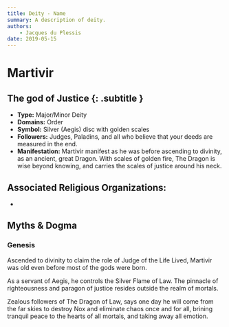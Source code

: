 ```yaml
---
title: Deity - Name
summary: A description of deity.
authors:
    - Jacques du Plessis
date: 2019-05-15
---
```

# Martivir
## The god of Justice {: .subtitle }

* **Type:** Major/Minor Deity
* **Domains:** Order
* **Symbol:** Silver (Aegis) disc with golden scales
* **Followers:** Judges, Paladins, and all who believe that your deeds are measured in the end.
* **Manifestation:** Martivir manifest as he was before ascending to divinity, as an ancient, great Dragon. With scales of golden fire, The Dragon is wise beyond knowing, and carries the scales of justice around his neck.

## Associated Religious Organizations:
* 

## Myths & Dogma
### Genesis
Ascended to divinity to claim the role of Judge of the Life Lived, Martivir was old even before most of the gods were born.

As a servant of Aegis, he controls the Silver Flame of Law.  The pinnacle of righteousness and paragon of justice resides outside the realm of mortals.

Zealous followers of The Dragon of Law, says one day he will come from the far skies to destroy Nox and eliminate chaos once and for all, brining tranquil peace to the hearts of all mortals, and taking away all emotion.